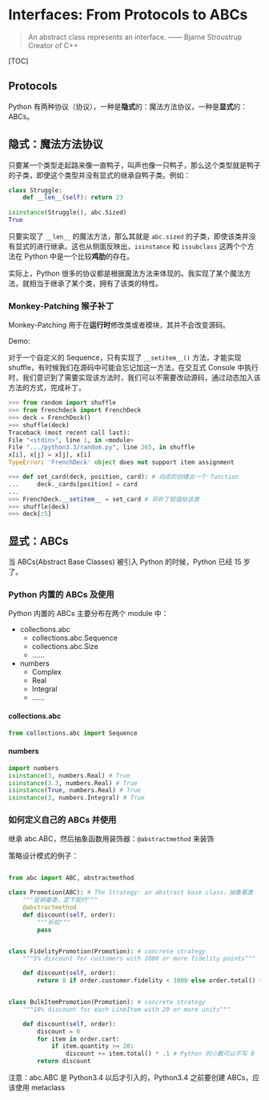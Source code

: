 # Interfaces: From Protocols to ABCs

> An abstract class represents an interface. —— Bjarne Stroustrup Creator of C++

[TOC]

## Protocols

Python 有两种协议（协议），一种是**隐式**的：魔法方法协议，一种是**显式**的：ABCs。

## 隐式：魔法方法协议

只要某一个类型走起路来像一直鸭子，叫声也像一只鸭子，那么这个类型就是鸭子的子类，即使这个类型并没有显式的继承自鸭子类。例如：

```python
class Struggle:
    def __len__(self): return 23
    
isinstance(Struggle(), abc.Sized)
True
```

只要实现了 `__len__` 的魔法方法，那么其就是 `abc.sized` 的子类，即使该类并没有显式的进行继承。这也从侧面反映出，`isinstance` 和 `issubclass` 这两个个方法在 Python 中是一个比较**鸡肋**的存在。

实际上，Python 很多的协议都是根据魔法方法来体现的。我实现了某个魔法方法，就相当于继承了某个类，拥有了该类的特性。

### Monkey-Patching 猴子补丁

Monkey-Patching 用于在**运行时**修改类或者模块，其并不会改变源码。

Demo:

对于一个自定义的 Sequence，只有实现了 `__setitem__()` 方法，才能实现 shuffle，有时候我们在源码中可能会忘记加这一方法，在交互式 Console 中执行时，我们意识到了需要实现该方法时，我们可以不需要改动源码，通过动态加入该方法的方式，完成补丁。

 ```Python
>>> from random import shuffle
>>> from frenchdeck import FrenchDeck
>>> deck = FrenchDeck()
>>> shuffle(deck)
Traceback (most recent call last):
File "<stdin>", line 1, in <module>
File ".../python3.3/random.py", line 265, in shuffle
x[i], x[j] = x[j], x[i]
TypeError: 'FrenchDeck' object does not support item assignment

>>> def set_card(deck, position, card): # 动态的创建出一个 function
... 	deck._cards[position] = card
...
>>> FrenchDeck.__setitem__ = set_card # 将补丁赋值给该类
>>> shuffle(deck)
>>> deck[:5]
 ```



## 显式：ABCs

 当 ABCs(Abstract Base Classes) 被引入 Python 的时候，Python 已经 15 岁了。

### Python 内置的 ABCs 及使用

Python 内置的 ABCs 主要分布在两个 module 中：

* collections.abc
  * collections.abc.Sequence
  * collections.abc.Size
  * ……
* numbers
  * Complex
  * Real
  * Integral
  * ……

#### collections.abc

```python
from collections.abc import Sequence
```

#### numbers

```Python
import numbers
isinstance(3, numbers.Real) # True
isinstance(3.3, numbers.Real) # True
isinstance(True, numbers.Real) # True
isinstance(3, numbers.Integral) # True
```



### 如何定义自己的 ABCs 并使用

继承 abc.ABC，然后抽象函数用装饰器：`@abstractmethod` 来装饰

策略设计模式的例子：

```Python

from abc import ABC, abstractmethod

class Promotion(ABC): # The Strategy: an abstract base class，抽象基类
    """促销基类，定下契约"""
    @abstractmethod
    def discount(self, order):
        """折扣"""
        pass


class FidelityPromotion(Promotion): # concrete strategy
    """5% discount for customers with 1000 or more fidelity points"""

    def discount(self, order):
        return 0 if order.customer.fidelity < 1000 else order.total() * .05


class BulkItemPromotion(Promotion): # concrete strategy
    """10% discount for each LineItem with 20 or more units"""

    def discount(self, order):
        discount = 0
        for item in order.cart:
            if item.quantity >= 20:
                discount += item.total() * .1 # Python 的小数可以不写 0
        return discount
```

注意：abc.ABC 是 Python3.4 以后才引入的，Python3.4 之前要创建 ABCs，应该使用 metaclass

